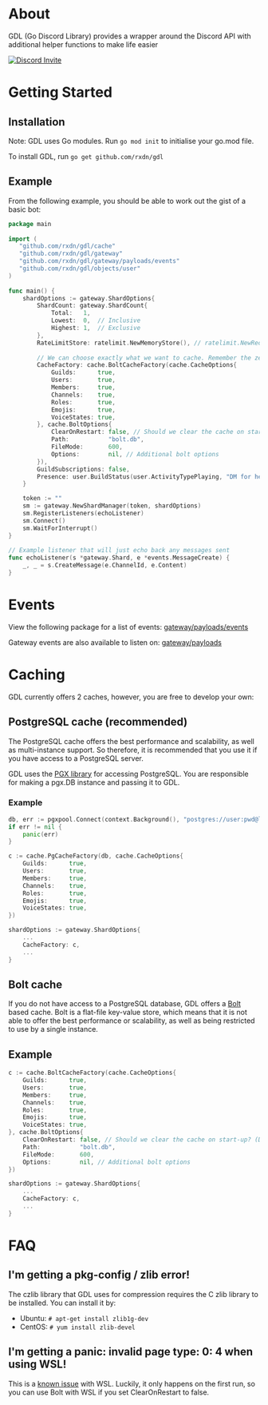 # About  
GDL (Go Discord Library) provides a wrapper around the Discord API with additional helper functions to make life easier  
  
[![Discord Invite](https://discordapp.com/api/v6//guilds/691411922477908008/widget.png?style=banner2)](https://discord.gg/adVPPGp)
# Getting Started  
## Installation  
Note: GDL uses Go modules. Run `go mod init` to initialise your go.mod file.  
  
To install GDL, run `go get github.com/rxdn/gdl`  
  
## Example
From the following example, you should be able to work out the gist of a basic bot:

```go    
package main   
    
import (  
   "github.com/rxdn/gdl/cache"   
   "github.com/rxdn/gdl/gateway"  
   "github.com/rxdn/gdl/gateway/payloads/events"  
   "github.com/rxdn/gdl/objects/user"  
)    
    
func main() { 
    shardOptions := gateway.ShardOptions{ 
        ShardCount: gateway.ShardCount{  
            Total:   1,  
            Lowest:  0,  // Inclusive
            Highest: 1,  // Exclusive
        },
        RateLimitStore: ratelimit.NewMemoryStore(), // ratelimit.NewRedisStore() is also available
        
        // We can choose exactly what we want to cache. Remember the zero value of a bool is false!
        CacheFactory: cache.BoltCacheFactory(cache.CacheOptions{
            Guilds:      true,
            Users:       true,
            Members:     true,
            Channels:    true,
            Roles:       true,
            Emojis:      true,
            VoiceStates: true,
        }, cache.BoltOptions{
            ClearOnRestart: false, // Should we clear the cache on start-up? (Do not use on WSL)
            Path:           "bolt.db",
            FileMode:       600,
            Options:        nil, // Additional bolt options
        }),
        GuildSubscriptions: false,
        Presence: user.BuildStatus(user.ActivityTypePlaying, "DM for help | t!help"), // Set the status of the bot
    }

    token := ""  
    sm := gateway.NewShardManager(token, shardOptions)
    sm.RegisterListeners(echoListener)  
    sm.Connect()  
    sm.WaitForInterrupt()  
}    
  
// Example listener that will just echo back any messages sent
func echoListener(s *gateway.Shard, e *events.MessageCreate) {    
    _, _ = s.CreateMessage(e.ChannelId, e.Content)  
}    
```

# Events
View the following package for a list of events: [gateway/payloads/events](https://github.com/rxdn/gdl/tree/master/gateway/payloads/events)

Gateway events are also available to listen on: [gateway/payloads](https://github.com/rxdn/gdl/tree/master/gateway/payloads)

# Caching
GDL currently offers 2 caches, however, you are free to develop your own:

## PostgreSQL cache (recommended)
The PostgreSQL cache offers the best performance and scalability, as well as multi-instance support. So therefore, it is
recommended that you use it if you have access to a PostgreSQL server.

GDL uses the [PGX library](https://github.com/jackc/pgx) for accessing PostgreSQL. You are responsible for making a
pgx.DB instance and passing it to GDL.

### Example
```go
db, err := pgxpool.Connect(context.Background(), "postgres://user:pwd@localhost/database?pool_max_conns=2")
if err != nil {
	panic(err)
}

c := cache.PgCacheFactory(db, cache.CacheOptions{
    Guilds:      true,
    Users:       true, 
    Members:     true,
    Channels:    true,
    Roles:       true,
    Emojis:      true,
    VoiceStates: true,
})

shardOptions := gateway.ShardOptions{
    ...
    CacheFactory: c,
    ...
}
```

## Bolt cache
If you do not have access to a PostgreSQL database, GDL offers a [Bolt](https://github.com/boltdb/bolt) based cache.
Bolt is a flat-file key-value store, which means that it is not able to offer the best performance or scalability, as
well as being restricted to use by a single instance.

## Example
```go
c := cache.BoltCacheFactory(cache.CacheOptions{
    Guilds:      true,
    Users:       true,
    Members:     true,
    Channels:    true,
    Roles:       true,
    Emojis:      true,
    VoiceStates: true,
}, cache.BoltOptions{
    ClearOnRestart: false, // Should we clear the cache on start-up? (Do not use on WSL)
    Path:           "bolt.db",
    FileMode:       600,
    Options:        nil, // Additional bolt options
})

shardOptions := gateway.ShardOptions{
    ...
    CacheFactory: c,
    ...
}
```

# FAQ  
## I'm getting a pkg-config / zlib error!  
The czlib library that GDL uses for compression requires the C zlib library to be installed. You can install it by:  
  
- Ubuntu: `# apt-get install zlib1g-dev`  
- CentOS: `# yum install zlib-devel`

## I'm getting a panic: invalid page type: 0: 4 when using WSL!
This is a [known issue](https://github.com/microsoft/WSL/issues/3162) with WSL. Luckily, it only happens on the first
run, so you can use Bolt with WSL if you set ClearOnRestart to false.
